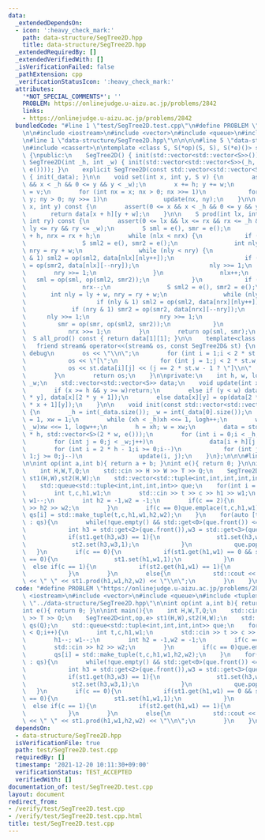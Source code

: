 ```yaml
---
data:
  _extendedDependsOn:
  - icon: ':heavy_check_mark:'
    path: data-structure/SegTree2D.hpp
    title: data-structure/SegTree2D.hpp
  _extendedRequiredBy: []
  _extendedVerifiedWith: []
  _isVerificationFailed: false
  _pathExtension: cpp
  _verificationStatusIcon: ':heavy_check_mark:'
  attributes:
    '*NOT_SPECIAL_COMMENTS*': ''
    PROBLEM: https://onlinejudge.u-aizu.ac.jp/problems/2842
    links:
    - https://onlinejudge.u-aizu.ac.jp/problems/2842
  bundledCode: "#line 1 \"test/SegTree2D.test.cpp\"\n#define PROBLEM \"https://onlinejudge.u-aizu.ac.jp/problems/2842\"\
    \n\n#include <iostream>\n#include <vector>\n#include <queue>\n#include <tuple>\n\
    \n#line 1 \"data-structure/SegTree2D.hpp\"\n\n\n\n#line 5 \"data-structure/SegTree2D.hpp\"\
    \n#include <cassert>\n\ntemplate <class S, S(*op)(S, S), S(*e)()> struct SegTree2D\
    \ {\npublic:\n    SegTree2D() { init(std::vector<std::vector<S>>()); }\n    explicit\
    \ SegTree2D(int _h, int _w) { init(std::vector<std::vector<S>>(_h, std::vector<S>(_w,\
    \ e()))); }\n    explicit SegTree2D(const std::vector<std::vector<S>>& _data)\
    \ { init(_data); }\n\n    void set(int x, int y, S v) {\n        assert(0 <= x\
    \ && x < _h && 0 <= y && y < _w);\n        x += h; y += w;\n        data[x][y]\
    \ = v;\n        for (int nx = x; nx > 0; nx >>= 1)\n            for (int ny =\
    \ y; ny > 0; ny >>= 1)\n                update(nx, ny);\n    }\n\n    S get(int\
    \ x, int y) const {\n        assert(0 <= x && x < _h && 0 <= y && y < _w);\n \
    \       return data[x + h][y + w];\n    }\n\n    S prod(int lx, int ly, int rx,\
    \ int ry) const {\n        assert(0 <= lx && lx <= rx && rx <= _h && 0 <= ly &&\
    \ ly <= ry && ry <= _w);\n        S sml = e(), smr = e();\n        int nlx = lx\
    \ + h, nrx = rx + h;\n        while (nlx < nrx) {\n            if (nlx & 1) {\n\
    \                S sml2 = e(), smr2 = e();\n                int nly = ly + w,\
    \ nry = ry + w;\n                while (nly < nry) {\n                    if (nly\
    \ & 1) sml2 = op(sml2, data[nlx][nly++]);\n                    if (nry & 1) smr2\
    \ = op(smr2, data[nlx][--nry]);\n                    nly >>= 1;\n            \
    \        nry >>= 1;\n                }\n                nlx++;\n             \
    \   sml = op(sml, op(sml2, smr2));\n            }\n            if (nrx & 1) {\n\
    \                nrx--;\n                S sml2 = e(), smr2 = e();\n         \
    \       int nly = ly + w, nry = ry + w;\n                while (nly < nry) {\n\
    \                    if (nly & 1) sml2 = op(sml2, data[nrx][nly++]);\n       \
    \             if (nry & 1) smr2 = op(smr2, data[nrx][--nry]);\n              \
    \      nly >>= 1;\n                    nry >>= 1;\n                }\n       \
    \         smr = op(smr, op(sml2, smr2));\n            }\n            nlx >>= 1;\n\
    \            nrx >>= 1;\n        }\n        return op(sml, smr);\n    }\n\n  \
    \  S all_prod() const { return data[1][1]; }\n\n    template<class stream>\n \
    \   friend stream& operator<<(stream& os, const SegTree2D& st) {\n        // to\
    \ debug\n        os << \"\\n\";\n        for (int i = 1;i < 2 * st.h;i++) {\n\
    \            os << \"[\";\n            for (int j = 1;j < 2 * st.w;j++)\n    \
    \            os << st.data[i][j] << (j == 2 * st.w - 1 ? \"]\\n\" : \",\");\n\
    \        }\n        return os;\n    }\n\nprivate:\n    int h, w, logh, logw, _h,\
    \ _w;\n    std::vector<std::vector<S>> data;\n    void update(int x, int y) {\n\
    \        if (x >= h && y >= w)return;\n        else if (y < w) data[x][y] = op(data[x][2\
    \ * y], data[x][2 * y + 1]);\n        else data[x][y] = op(data[2 * x][y], data[2\
    \ * x + 1][y]);\n    }\n\n    void init(const std::vector<std::vector<S>>& _data)\
    \ {\n        _h = int(_data.size()); _w = int(_data[0].size());\n        int xh\
    \ = 1, xw = 1;\n        while (xh < _h)xh <<= 1, logh++;\n        while (xw <\
    \ _w)xw <<= 1, logw++;\n        h = xh; w = xw;\n        data = std::vector<std::vector<S>>(2\
    \ * h, std::vector<S>(2 * w, e()));\n        for (int i = 0;i < _h;i++)\n    \
    \        for (int j = 0;j < _w;j++)\n                data[i + h][j + w] = _data[i][j];\n\
    \        for (int i = 2 * h - 1;i >= 0;i--)\n            for (int j = 2 * w -\
    \ 1;j >= 0;j--)\n                update(i, j);\n    }\n};\n\n\n#line 9 \"test/SegTree2D.test.cpp\"\
    \n\nint op(int a,int b){ return a + b; }\nint e(){ return 0; }\n\nint main(){\n\
    \    int H,W,T,Q;\n    std::cin >> H >> W >> T >> Q;\n    SegTree2D<int,op,e>\
    \ st1(H,W),st2(H,W);\n    std::vector<std::tuple<int,int,int,int,int,int>> qs(Q);\n\
    \    std::queue<std::tuple<int,int,int,int>> que;\n    for(int i = 0;i < Q;i++){\n\
    \        int t,c,h1,w1;\n        std::cin >> t >> c >> h1 >> w1;\n        h1--;\
    \ w1--;\n        int h2 = -1,w2 = -1;\n        if(c == 2){\n            std::cin\
    \ >> h2 >> w2;\n        }\n        if(c == 0)que.emplace(t,c,h1,w1);\n       \
    \ qs[i] = std::make_tuple(t,c,h1,w1,h2,w2);\n    }\n    for(auto [t,c,h1,w1,h2,w2]\
    \ : qs){\n        while(!que.empty() && std::get<0>(que.front()) <= t - T){\n\
    \            int h3 = std::get<2>(que.front()),w3 = std::get<3>(que.front());\n\
    \            if(st1.get(h3,w3) == 1){\n                st1.set(h3,w3,0);\n   \
    \             st2.set(h3,w3,1);\n            }\n            que.pop();\n     \
    \   }\n        if(c == 0){\n            if(st1.get(h1,w1) == 0 && st2.get(h1,w1)\
    \ == 0){\n                st1.set(h1,w1,1);\n            }\n        }\n      \
    \  else if(c == 1){\n            if(st2.get(h1,w1) == 1){\n                st2.set(h1,w1,0);\n\
    \            }\n        }\n        else{\n            std::cout << st2.prod(h1,w1,h2,w2)\
    \ << \" \" << st1.prod(h1,w1,h2,w2) << \"\\n\";\n        }\n    }\n}\n"
  code: "#define PROBLEM \"https://onlinejudge.u-aizu.ac.jp/problems/2842\"\n\n#include\
    \ <iostream>\n#include <vector>\n#include <queue>\n#include <tuple>\n\n#include\
    \ \"../data-structure/SegTree2D.hpp\"\n\nint op(int a,int b){ return a + b; }\n\
    int e(){ return 0; }\n\nint main(){\n    int H,W,T,Q;\n    std::cin >> H >> W\
    \ >> T >> Q;\n    SegTree2D<int,op,e> st1(H,W),st2(H,W);\n    std::vector<std::tuple<int,int,int,int,int,int>>\
    \ qs(Q);\n    std::queue<std::tuple<int,int,int,int>> que;\n    for(int i = 0;i\
    \ < Q;i++){\n        int t,c,h1,w1;\n        std::cin >> t >> c >> h1 >> w1;\n\
    \        h1--; w1--;\n        int h2 = -1,w2 = -1;\n        if(c == 2){\n    \
    \        std::cin >> h2 >> w2;\n        }\n        if(c == 0)que.emplace(t,c,h1,w1);\n\
    \        qs[i] = std::make_tuple(t,c,h1,w1,h2,w2);\n    }\n    for(auto [t,c,h1,w1,h2,w2]\
    \ : qs){\n        while(!que.empty() && std::get<0>(que.front()) <= t - T){\n\
    \            int h3 = std::get<2>(que.front()),w3 = std::get<3>(que.front());\n\
    \            if(st1.get(h3,w3) == 1){\n                st1.set(h3,w3,0);\n   \
    \             st2.set(h3,w3,1);\n            }\n            que.pop();\n     \
    \   }\n        if(c == 0){\n            if(st1.get(h1,w1) == 0 && st2.get(h1,w1)\
    \ == 0){\n                st1.set(h1,w1,1);\n            }\n        }\n      \
    \  else if(c == 1){\n            if(st2.get(h1,w1) == 1){\n                st2.set(h1,w1,0);\n\
    \            }\n        }\n        else{\n            std::cout << st2.prod(h1,w1,h2,w2)\
    \ << \" \" << st1.prod(h1,w1,h2,w2) << \"\\n\";\n        }\n    }\n}\n"
  dependsOn:
  - data-structure/SegTree2D.hpp
  isVerificationFile: true
  path: test/SegTree2D.test.cpp
  requiredBy: []
  timestamp: '2021-12-20 10:11:30+09:00'
  verificationStatus: TEST_ACCEPTED
  verifiedWith: []
documentation_of: test/SegTree2D.test.cpp
layout: document
redirect_from:
- /verify/test/SegTree2D.test.cpp
- /verify/test/SegTree2D.test.cpp.html
title: test/SegTree2D.test.cpp
---
```

